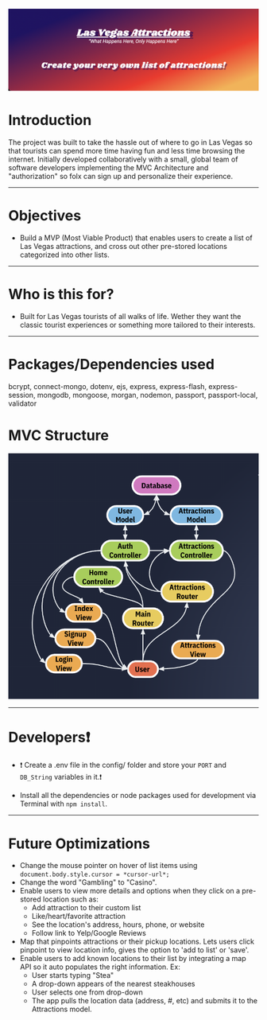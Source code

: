![lasvegas-list cover image](https://github.com/wo1vin/lasvegas-list/blob/100659cfc9aae65f502b2f3a00d4714853e2730d/assets/lasvegas-list-cover.png?raw=true)

# Introduction

The project was built to take the hassle out of where to go in Las Vegas so that tourists can spend more time having fun and less time browsing the internet.
Initially developed collaboratively with a small, global team of software developers implementing the MVC Architecture and "authorization" so folx can sign up and personalize their experience.  

---

# Objectives

- Build a MVP (Most Viable Product) that enables users to create a list of Las Vegas attractions, and cross out other pre-stored locations categorized into other lists.

---

# Who is this for? 

- Built for Las Vegas tourists of all walks of life. Wether they want the classic tourist experiences or something more tailored to their interests.

---

# Packages/Dependencies used 

bcrypt, connect-mongo, dotenv, ejs, express, express-flash, express-session, mongodb, mongoose, morgan, nodemon, passport, passport-local, validator

# MVC Structure

![lasvegas-list MVC Structure](https://github.com/wo1vin/lasvegas-list/blob/main/assets/lasvegas-list-mvc.png?raw=true)

---

# Developers❗️ 

- ❗️ Create a .env file in the config/ folder and store your `PORT` and `DB_String` variables in it.❗️

- Install all the dependencies or node packages used for development via Terminal with `npm install`.

---

# Future Optimizations

- Change the mouse pointer on hover of list items using `document.body.style.cursor = *cursor-url*;`
- Change the word "Gambling" to "Casino".
- Enable users to view more details and options when they click on a pre-stored location such as:
    - Add attraction to their custom list
    - Like/heart/favorite attraction
    - See the location's address, hours, phone, or website
    - Follow link to Yelp/Google Reviews
- Map that pinpoints attractions or their pickup locations. Lets users click pinpoint to view location info, gives the option to 'add to list' or 'save'.
- Enable users to add known locations to their list by integrating a map API so it auto populates the right information. Ex: 
    - User starts typing "Stea"
    - A drop-down appears of the nearest steakhouses
    - User selects one from drop-down
    - The app pulls the location data (address, #, etc) and submits it to the Attractions model.

